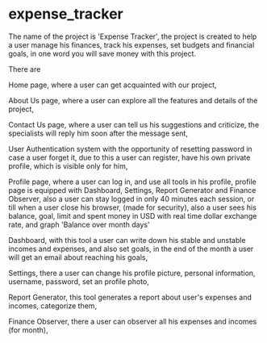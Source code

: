 # expense_tracker

The name of the project is 'Expense Tracker', the project is created to help a user manage his finances, track his expenses, set budgets and financial goals, in one word you will save money with this project.

There are 

Home page, where a user can get acquainted with our project,

About Us page, where a user can explore all the features and details of the project,

Contact Us page, where a user can tell us his suggestions and criticize, the specialists will reply him soon after the message sent,

User Authentication system with the opportunity of resetting password in case a user forget it, due to this a user can register, have his own private profile, which is visible only for him,

Profile page, where a user can log in, and use all tools in his profile, profile page is equipped with Dashboard, Settings, Report Generator and Finance Observer, also a user can stay logged in only 40 minutes each session, or till when a user close his browser, (made for security), also a user sees his balance, goal, limit and spent money in USD with real time dollar exchange rate, and graph 'Balance over month days'

Dashboard, with this tool a user can write down his stable and unstable incomes and expenses, and also set goals, in the end of the month a user will get an email about reaching his goals,

Settings, there a user can change his profile picture, personal information, username, password, set an profile photo,

Report Generator, this tool generates a report about user's expenses and incomes, categorize them,

Finance Observer, there a user can observer all his expenses and incomes (for month),







